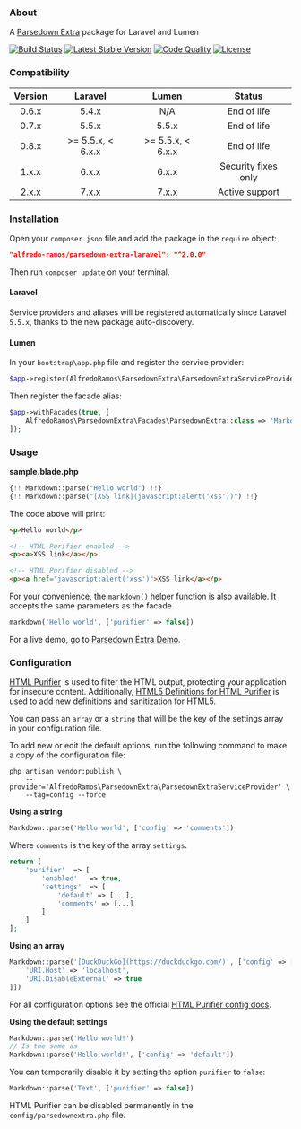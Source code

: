 ### About

A [Parsedown Extra](https://github.com/erusev/parsedown-extra) package for Laravel and Lumen

[![Build Status](https://img.shields.io/travis/com/AlfredoRamos/parsedown-extra-laravel.svg?style=flat-square)](https://travis-ci.com/AlfredoRamos/parsedown-extra-laravel)
[![Latest Stable Version](https://img.shields.io/packagist/v/alfredo-ramos/parsedown-extra-laravel.svg?style=flat-square&label=stable)](https://packagist.org/packages/alfredo-ramos/parsedown-extra-laravel)
[![Code Quality](https://img.shields.io/codefactor/grade/github/AlfredoRamos/parsedown-extra-laravel.svg?style=flat-square)](https://www.codefactor.io/repository/github/alfredoramos/parsedown-extra-laravel)
[![License](https://img.shields.io/packagist/l/alfredo-ramos/parsedown-extra-laravel.svg?style=flat-square)](https://raw.githubusercontent.com/AlfredoRamos/parsedown-extra-laravel/master/LICENSE)

### Compatibility

Version | Laravel           | Lumen             | Status
:------:|:-----------------:|:-----------------:|:-------------------:
0.6.x   | 5.4.x             | N/A               | End of life
0.7.x   | 5.5.x             | 5.5.x             | End of life
0.8.x   | >= 5.5.x, < 6.x.x | >= 5.5.x, < 6.x.x | End of life
1.x.x   | 6.x.x             | 6.x.x             | Security fixes only
2.x.x   | 7.x.x             | 7.x.x             | Active support

### Installation

Open your `composer.json` file and add the package in the `require` object:

```json
"alfredo-ramos/parsedown-extra-laravel": "^2.0.0"
```

Then run `composer update` on your terminal.

#### Laravel

Service providers and aliases will be registered automatically since Laravel `5.5.x`, thanks to the new package auto-discovery.

#### Lumen

In your `bootstrap\app.php` file and register the service provider:

```php
$app->register(AlfredoRamos\ParsedownExtra\ParsedownExtraServiceProvider::class);
```

Then register the facade alias:

```php
$app->withFacades(true, [
	AlfredoRamos\ParsedownExtra\Facades\ParsedownExtra::class => 'Markdown'
]);
```

### Usage

**sample.blade.php**

```php
{!! Markdown::parse("Hello world") !!}
{!! Markdown::parse("[XSS link](javascript:alert('xss'))") !!}
```

The code above will print:

```html
<p>Hello world</p>

<!-- HTML Purifier enabled -->
<p><a>XSS link</a></p>

<!-- HTML Purifier disabled -->
<p><a href="javascript:alert('xss')">XSS link</a></p>
```

For your convenience, the `markdown()` helper function is also available. It accepts the same parameters as the facade.

```php
markdown('Hello world', ['purifier' => false])
```

For a live demo, go to [Parsedown Extra Demo](http://parsedown.org/extra/).

### Configuration

[HTML Purifier](https://github.com/ezyang/htmlpurifier) is used to filter the HTML output, protecting your application for insecure content. Additionally, [HTML5 Definitions for HTML Purifier](https://github.com/xemlock/htmlpurifier-html5) is used to add new definitions and sanitization for HTML5.

You can pass an `array` or a `string` that will be the key of the settings array in your configuration file.

To add new or edit the default options, run the following command to make a copy of the configuration file:

```shell
php artisan vendor:publish \
	--provider='AlfredoRamos\ParsedownExtra\ParsedownExtraServiceProvider' \
	--tag=config --force
```


**Using a string**

```php
Markdown::parse('Hello world', ['config' => 'comments'])
```

Where `comments` is the key of the array `settings`.

```php
return [
	'purifier'	=> [
		'enabled'	=> true,
		'settings'	=> [
			'default' => [...],
			'comments' => [...]
		]
	]
];
```

**Using an array**

```php
Markdown::parse('[DuckDuckGo](https://duckduckgo.com/)', ['config' => [
	'URI.Host' => 'localhost',
	'URI.DisableExternal' => true
]])
```

For all configuration options see the official [HTML Purifier config docs](http://htmlpurifier.org/live/configdoc/plain.html).

**Using the default settings**

```php
Markdown::parse('Hello world!')
// Is the same as
Markdown::parse('Hello world!', ['config' => 'default'])
```

You can temporarily disable it by setting the option `purifier` to `false`:

```php
Markdown::parse('Text', ['purifier' => false])
```

HTML Purifier can be disabled permanently in the `config/parsedownextra.php` file.
